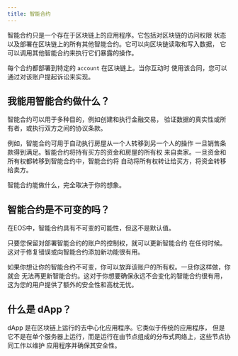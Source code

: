 ```yaml
---
title: 智能合约
---
```


智能合约只是一个存在于区块链上的应用程序。它包括对区块链的访问权限
状态以及部署在区块链上的所有其他智能合约。它可以向区块链读取和写入数据， 
它可以调用其他智能合约来执行它们暴露的操作。

每个合约都部署到特定的 `account` 在区块链上。当你互动时
使用该合同，您可以通过对该账户提起诉讼来实现。

## 我能用智能合约做什么？

智能合约可以用于多种目的，例如创建和执行金融交易， 
验证数据的真实性或所有者，或执行双方之间的协议条款。

例如，智能合约可用于自动执行房屋从一个人转移到另一个人的操作
一旦销售条款得到满足。智能合约将持有买方的资金和房屋的所有权
来自卖家。一旦资金和所有权都转移到智能合约中，智能合约将
自动将所有权转让给买方，将资金转移给卖方。

智能合约能做什么，完全取决于你的想象。

## 智能合约是不可变的吗？

在EOS中，智能合约具有不可变的可能性，但这不是默认值。

只要您保留对部署智能合约的账户的控制权，就可以更新智能合约
在任何时候。这对于修复错误或向智能合约添加新功能很有用。

如果你想让你的智能合约不可变，你可以放弃该账户的所有权。一旦你这样做，你就会
无法再更新智能合约。这对于你想要确保永远不会变化的智能合约很有用，
这为您的用户提供了额外的安全性和高枕无忧。

## 什么是 dApp？

dApp 是在区块链上运行的去中心化应用程序。它类似于传统的应用程序，
但是它不是在单个服务器上运行，而是运行在由节点组成的分布式网络上，这些节点协同工作以维护
应用程序并确保其安全性。




